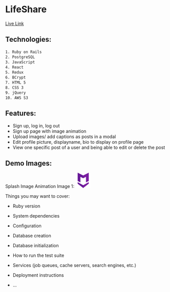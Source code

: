 # LifeShare

[Live Link](https://life-share.herokuapp.com/#/)


## Technologies:

    1. Ruby on Rails
    2. PostgreSQL
    3. JavaScript
    4. React
    5. Redux
    6. BCrypt
    7. HTML 5
    8. CSS 3
    9. jQuery
    10. AWS S3

## Features:
* Sign up, log in, log out
* Sign up page with image animation
* Upload images/ add captions as posts in a modal
* Edit profile picture, displayname, bio to display on profile page
* View one specific post of a user and being able to edit or delete the post

## Demo Images:

Splash Image Animation Image 1: 
![alt text](https://github.com/adam-p/markdown-here/raw/master/src/common/images/icon48.png "Logo Title Text 1")



Things you may want to cover:

* Ruby version

* System dependencies

* Configuration

* Database creation

* Database initialization

* How to run the test suite

* Services (job queues, cache servers, search engines, etc.)

* Deployment instructions

* ...
